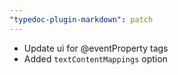 ```yaml
---
"typedoc-plugin-markdown": patch
---
```


- Update ui for @eventProperty tags
- Added `textContentMappings` option
